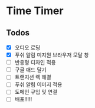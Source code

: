 # Time Timer

## Todos

- [x] 오디오 로딩
- [x] 푸쉬 알림 미지원 브라우저 모달 창
- [ ] 반응형 디자인 적용
- [ ] 구글 애드 달기
- [ ] 트랜지션 렉 해결
- [ ] 푸쉬 알림 이미지 적용
- [ ] 도메인 구입 및 연결
- [ ] 배포!!!!!
